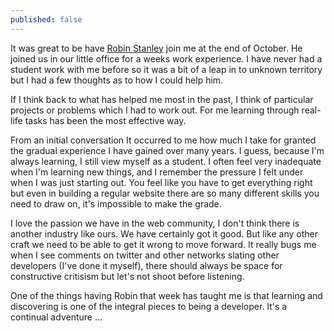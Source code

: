 ```yaml
---
published: false
---
```



It was great to be have [Robin Stanley](http://boffnoff.me) join me at the end of October. He joined us in our little office for a weeks work experience. I have never had a student work with me before so it was a bit of a leap in to unknown territory but I had a few thoughts as to how I could help him.

If I think back to what has helped me most in the past, I think of particular projects or problems which I had to work out. For me learning through real-life tasks has been the most effective way.

From an initial conversation It occurred to me how much I take for granted the gradual experience I have gained over many years. I guess, because I'm always learning, I still view myself as a student. I often feel very inadequate when I'm learning new things, and I remember the pressure I felt under when I was just starting out. You feel like you have to get everything right but even in building a regular website there are so many different skills you need to draw on, it's impossible to make the grade.

I love the passion we have in the web community, I don't think there is another industry like ours. We have certainly got it good. But like any other craft we need to be able to get it wrong to move forward. It really bugs me when I see comments on twitter and other networks slating other developers (I've done it myself), there should always be space for constructive critisism but let's not shoot before listening.

One of the things having Robin that week has taught me is that learning and discovering is one of the integral pieces to being a developer. It's a continual adventure ...